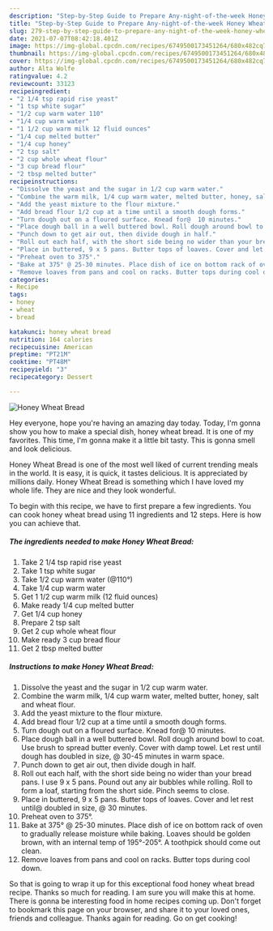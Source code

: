 ```yaml
---
description: "Step-by-Step Guide to Prepare Any-night-of-the-week Honey Wheat Bread"
title: "Step-by-Step Guide to Prepare Any-night-of-the-week Honey Wheat Bread"
slug: 279-step-by-step-guide-to-prepare-any-night-of-the-week-honey-wheat-bread
date: 2021-07-07T08:42:18.401Z
image: https://img-global.cpcdn.com/recipes/6749500173451264/680x482cq70/honey-wheat-bread-recipe-main-photo.jpg
thumbnail: https://img-global.cpcdn.com/recipes/6749500173451264/680x482cq70/honey-wheat-bread-recipe-main-photo.jpg
cover: https://img-global.cpcdn.com/recipes/6749500173451264/680x482cq70/honey-wheat-bread-recipe-main-photo.jpg
author: Alta Wolfe
ratingvalue: 4.2
reviewcount: 33123
recipeingredient:
- "2 1/4 tsp rapid rise yeast"
- "1 tsp white sugar"
- "1/2 cup warm water 110"
- "1/4 cup warm water"
- "1 1/2 cup warm milk 12 fluid ounces"
- "1/4 cup melted butter"
- "1/4 cup honey"
- "2 tsp salt"
- "2 cup whole wheat flour"
- "3 cup bread flour"
- "2 tbsp melted butter"
recipeinstructions:
- "Dissolve the yeast and the sugar in 1/2 cup warm water."
- "Combine the warm milk, 1/4 cup warm water, melted butter, honey, salt and wheat flour."
- "Add the yeast mixture to the flour mixture."
- "Add bread flour 1/2 cup at a time until a smooth dough forms."
- "Turn dough out on a floured surface. Knead for@  10 minutes."
- "Place dough ball in a well buttered bowl. Roll dough around bowl to coat. Use brush to spread butter evenly. Cover with damp towel. Let rest until dough has doubled in size, @  30-45 minutes in warm space."
- "Punch down to get air out, then divide dough in half."
- "Roll out each half, with the short side being no wider than your bread pans. I use 9 x 5 pans. Pound out any air bubbles while rolling. Roll to form a loaf, starting from the short side. Pinch seems to close."
- "Place in buttered, 9 x 5 pans. Butter tops of loaves. Cover and let rest until@  doubled in size, @ 30 minutes."
- "Preheat oven to 375°."
- "Bake at 375° @ 25-30 minutes. Place dish of ice on bottom rack of oven to gradually release moisture while baking. Loaves should be golden brown, with an internal temp of 195°-205°. A toothpick should come out clean."
- "Remove loaves from pans and cool on racks. Butter tops during cool down."
categories:
- Recipe
tags:
- honey
- wheat
- bread

katakunci: honey wheat bread 
nutrition: 164 calories
recipecuisine: American
preptime: "PT21M"
cooktime: "PT48M"
recipeyield: "3"
recipecategory: Dessert

---
```



![Honey Wheat Bread](https://img-global.cpcdn.com/recipes/6749500173451264/680x482cq70/honey-wheat-bread-recipe-main-photo.jpg)

Hey everyone, hope you're having an amazing day today. Today, I'm gonna show you how to make a special dish, honey wheat bread. It is one of my favorites. This time, I'm gonna make it a little bit tasty. This is gonna smell and look delicious.

Honey Wheat Bread is one of the most well liked of current trending meals in the world. It is easy, it is quick, it tastes delicious. It is appreciated by millions daily. Honey Wheat Bread is something which I have loved my whole life. They are nice and they look wonderful.




To begin with this recipe, we have to first prepare a few ingredients. You can cook honey wheat bread using 11 ingredients and 12 steps. Here is how you can achieve that.

<!--inarticleads1-->

##### The ingredients needed to make Honey Wheat Bread:

1. Take 2 1/4 tsp rapid rise yeast
1. Take 1 tsp white sugar
1. Take 1/2 cup warm water (@110°)
1. Take 1/4 cup warm water
1. Get 1 1/2 cup warm milk (12 fluid ounces)
1. Make ready 1/4 cup melted butter
1. Get 1/4 cup honey
1. Prepare 2 tsp salt
1. Get 2 cup whole wheat flour
1. Make ready 3 cup bread flour
1. Get 2 tbsp melted butter




<!--inarticleads2-->

##### Instructions to make Honey Wheat Bread:

1. Dissolve the yeast and the sugar in 1/2 cup warm water.
1. Combine the warm milk, 1/4 cup warm water, melted butter, honey, salt and wheat flour.
1. Add the yeast mixture to the flour mixture.
1. Add bread flour 1/2 cup at a time until a smooth dough forms.
1. Turn dough out on a floured surface. Knead for@  10 minutes.
1. Place dough ball in a well buttered bowl. Roll dough around bowl to coat. Use brush to spread butter evenly. Cover with damp towel. Let rest until dough has doubled in size, @  30-45 minutes in warm space.
1. Punch down to get air out, then divide dough in half.
1. Roll out each half, with the short side being no wider than your bread pans. I use 9 x 5 pans. Pound out any air bubbles while rolling. Roll to form a loaf, starting from the short side. Pinch seems to close.
1. Place in buttered, 9 x 5 pans. Butter tops of loaves. Cover and let rest until@  doubled in size, @ 30 minutes.
1. Preheat oven to 375°.
1. Bake at 375° @ 25-30 minutes. Place dish of ice on bottom rack of oven to gradually release moisture while baking. Loaves should be golden brown, with an internal temp of 195°-205°. A toothpick should come out clean.
1. Remove loaves from pans and cool on racks. Butter tops during cool down.




So that is going to wrap it up for this exceptional food honey wheat bread recipe. Thanks so much for reading. I am sure you will make this at home. There is gonna be interesting food in home recipes coming up. Don't forget to bookmark this page on your browser, and share it to your loved ones, friends and colleague. Thanks again for reading. Go on get cooking!
